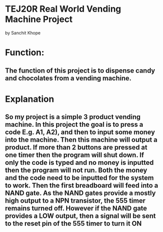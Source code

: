 # TEJ20R Real World Vending Machine Project
by Sanchit Khope

# Function:
## The function of this project is to dispense candy and chocolates from a vending machine.
# Explanation
## So my project is a simple 3 product vending machine. In this project the goal is to press a code E.g. A1, A2), and then to input some money into the machine. Then this machine will output a product. If more than 2 buttons are pressed at one timer then the program will shut down. If only the code is typed and no money is inputted then the program will not run. Both the money and the code need to be inputted for the system to work. Then the first breadboard will feed into a NAND gate. As the NAND gates provide a mostly high output to a NPN transistor, the 555 timer remains turned off. However if the NAND gate provides a LOW output, then a signal will be sent to the reset pin of the 555 timer to turn it ON
